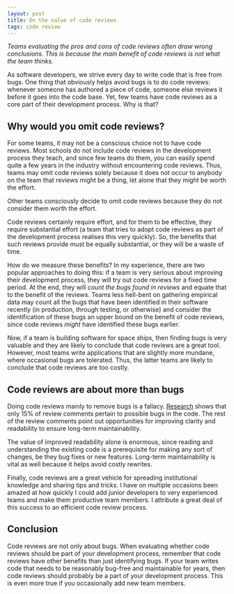 ```yaml
---
layout: post
title: On the value of code reviews
tags: code review
---
```


_Teams evaluating the pros and cons of code reviews often draw wrong conclusions. This is because the main benefit of code reviews is not what the team thinks._

As software developers, we strive every day to write code that is free from bugs. One thing that obviously helps avoid bugs is to do code reviews: whenever someone has authored a piece of code, someone else reviews it before it goes into the code base. Yet, few teams have code reviews as a core part of their development process. Why is that?

## Why would you omit code reviews?
For some teams, it may not be a conscious choice not to have code reviews. Most schools do not include code reviews in the development process they teach, and since few teams do them, you can easily spend quite a few years in the industry without encountering code reviews. Thus, teams may omit code reviews solely because it does not occur to anybody on the team that reviews might be a thing, let alone that they might be worth the effort.

Other teams consciously decide to omit code reviews because they do not consider them worth the effort. 

Code reviews certainly require effort, and for them to be effective, they require substantial effort (a team that tries to adopt code reviews as part of the development process realises this very quickly). So, the benefits that such reviews provide must be equally substantial, or they will be a waste of time.

How do we measure these benefits? In my experience, there are two popular approaches to doing this: if a team is very serious about improving their development process, they will try out code reviews for a fixed time period. At the end, they will _count the bugs found in reviews_ and equate that to the benefit of the reviews. Teams less hell-bent on gathering empirical data may count all the bugs that have been identified in their software recently (in production, through testing, or otherwise) and consider the identification of these bugs an upper bound on the benefit of code reviews, since code reviews _might_ have identified these bugs earlier.

Now, if a team is building software for space ships, then finding bugs is very valuable and they are likely to conclude that code reviews are a great tool. However, most teams write applications that are slightly more mundane, where occasional bugs are tolerated. Thus, the latter teams are likely to conclude that code reviews are too costly.

## Code reviews are about more than bugs
Doing code reviews mainly to remove bugs is a fallacy. [Research](http://dl.acm.org/citation.cfm?id=2819015) shows that only 15% of review comments pertain to possible bugs in the code. The rest of the review comments point out opportunities for improving clarity and readability to ensure long-term maintainability.

The value of improved readability alone is enormous, since reading and understanding the existing code is a prerequisite for making any sort of changes, be they bug fixes or new features. Long-term maintainability is vital as well because it helps avoid costly rewrites.

Finally, code reviews are a great vehicle for spreading institutional knowledge and sharing tips and tricks. I have on multiple occasions been amazed at how quickly I could add junior developers to very experienced teams and make them productive team members. I attribute a great deal of this success to an efficient code review process. 

## Conclusion
Code reviews are not only about bugs. When evaluating whether code reviews should be part of your development process, remember that code reviews have other benefits than just identifying bugs. If your team writes code that needs to be reasonably bug-free and maintainable for years, then code reviews should probably be a part of your development process. This is even more true if you occasionally add new team members.
